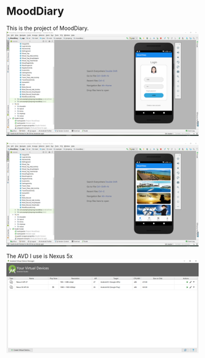 # MoodDiary
This is the project of MoodDiary.
 ![image](https://github.com/JianpengLiao/MoodDiary/blob/master/Screenshot1.png)

![image](https://github.com/JianpengLiao/MoodDiary/blob/master/Screenshot2.png)

The AVD I use is Nexus 5x
![image](https://github.com/JianpengLiao/MoodDiary/blob/master/Screenshot3.png)
